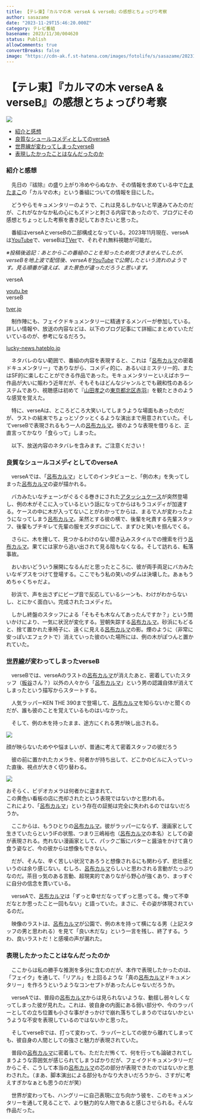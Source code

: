 ```yaml
---
title: 【テレ東】『カルマの木 verseA & verseB』の感想とちょっぴり考察
author: sasazame
date: "2023-11-29T15:46:20.000Z"
category: テレビ番組
basename: 2023/11/30/004620
status: Publish
allowComments: true
convertBreaks: false
image: "https://cdn-ak.f.st-hatena.com/images/fotolife/s/sasazame/20231129/20231129205140.png"
---
```

# 【テレ東】『カルマの木 verseA & verseB』の感想とちょっぴり考察

![](https://cdn-ak.f.st-hatena.com/images/fotolife/s/sasazame/20231129/20231129205140.png)

<!-- Extended Body -->

-   [紹介と感想](#紹介と感想)
-   [良質なシュールコメディとしてのverseA](#良質なシュールコメディとしてのverseA)
-   [世界線が変わってしまったverseB](#世界線が変わってしまったverseB)
-   [表現したかったことはなんだったのか](#表現したかったことはなんだったのか)

### 紹介と感想

　先日の『祓除』の盛り上がり冷めやらぬなか、その情報を求めている中で[たまたまこ](https://d.hatena.ne.jp/keyword/%A4%BF%A4%DE%A4%BF%A4%DE%A4%B3)の「カルマの木」という番組についての情報を目にした。

　どうやらモキュメンタリーのようで、これは見るしかないと早速みてみたのだが、これがなかなか私の心にもズドンと刺さる内容であったので、ブログにその感想とちょっとした考察を書き記しておきたいと思った。

　番組はverseAとverseBの二部構成となっている。2023年11月現在、verseAは[YouTube](https://d.hatena.ne.jp/keyword/YouTube)で、verseBは[TVer](https://d.hatena.ne.jp/keyword/TVer)で、それぞれ無料視聴が可能だ。

_※投稿後追記：あとからこの番組のことを知ったため気づきませんでしたが、verseBを地上波で配信後、verseAを[YouTube](https://d.hatena.ne.jp/keyword/YouTube)で公開したという流れのようです。見る順番が違えば、また景色が違っただろうと思います。_

verseA

[youtu.be](https://youtu.be/BMhEYk7Ca5g?si=ixNu8IVzX6LmzkTE)  
verseB

[tver.jp](https://tver.jp/episodes/ep1d0wg2bn)

　制作陣にも、フェイクドキュメンタリーに精通するメンバーが参加している。詳しい情報や、放送の内容などは、以下のブログ記事にて詳細にまとめていただいているのが、参考になるだろう。

[lucky-news.hateblo.jp](https://lucky-news.hateblo.jp/entry/2023/11/26/085051)

　ネタバレのない範囲で、番組の内容を表現すると、これは「[呂布カルマ](https://d.hatena.ne.jp/keyword/%CF%A4%C9%DB%A5%AB%A5%EB%A5%DE)の密着ドキュメンタリー」でありながら、コメディ的に、あるいはミステリー的、またはSF的に楽しむことができる作品であった。モキュメンタリーといえばホラー作品が大いに賑わう近年だが、そもそもはどんなジャンルとでも親和性のあるシステムであり、視聴感は初めて『[山田孝之](https://d.hatena.ne.jp/keyword/%BB%B3%C5%C4%B9%A7%C7%B7)の[東京都北区赤羽](https://d.hatena.ne.jp/keyword/%C5%EC%B5%FE%C5%D4%CB%CC%B6%E8%C0%D6%B1%A9)』を観たときのような感覚を覚えた。

　特に、verseAは、ところどころ大笑いしてしまうような場面もあったのだが、ラストの結末でちょっとゾクッとくるような演出まで用意されていた。そしてverseBで表現されるもう一人の[呂布カルマ](https://d.hatena.ne.jp/keyword/%CF%A4%C9%DB%A5%AB%A5%EB%A5%DE)。彼のような表現を借りると、正直言ってかなり「食らって」しまった。

　以下、放送内容のネタバレを含みます。ご注意ください！

### 良質なシュールコメディとしてのverseA

　verseAでは、「[呂布カルマ](https://d.hatena.ne.jp/keyword/%CF%A4%C9%DB%A5%AB%A5%EB%A5%DE)」としてのインタビューと、「例の木」を失ってしまった[呂布カルマ](https://d.hatena.ne.jp/keyword/%CF%A4%C9%DB%A5%AB%A5%EB%A5%DE)の姿が描かれる。

　バカみたいなチェーンがぐるぐる巻きにされた[アタッシュケース](https://d.hatena.ne.jp/keyword/%A5%A2%A5%BF%A5%C3%A5%B7%A5%E5%A5%B1%A1%BC%A5%B9)が突然登場し、例の木がそこに入っているという話になってからはもうコメディが加速する。ケースの中に木が入ってないことがわかってからは、まるで人が変わったようになってしまう[呂布カルマ](https://d.hatena.ne.jp/keyword/%CF%A4%C9%DB%A5%AB%A5%EB%A5%DE)。呆然とする彼の横で、後輩を叱責する先輩スタッフ、後輩もブチギレて先輩の服をズタボロにして、まずひと笑いを掴んでくる。

　さらに、木を捜して、見つかるわけのない聞き込みスタイルでの捜索を行う[呂布カルマ](https://d.hatena.ne.jp/keyword/%CF%A4%C9%DB%A5%AB%A5%EB%A5%DE)。果てには家から追い出されて見る陰もなくなる。そして訪れる、転落事故。

　おいおいどういう展開になるんだと思ったところに、彼が両手両足にバカみたいなギプスをつけて登場する。ここでもう私の笑いのダムは決壊した。あぁもうめちゃくちゃだよ。

　砂浜で、声を出さずにビープ音で反応しているシーンも、わけがわからないし、とにかく面白い。完成されたコメディだ。

　しかし終盤のスタッフによる「そもそも木なんてあったんですか？」という問いかけにより、一気に状況が変化する。翌朝失踪する[呂布カルマ](https://d.hatena.ne.jp/keyword/%CF%A4%C9%DB%A5%AB%A5%EB%A5%DE)。砂浜にもどると、捨て置かれた車椅子に、遠くに見える[呂布カルマ](https://d.hatena.ne.jp/keyword/%CF%A4%C9%DB%A5%AB%A5%EB%A5%DE)の影。煙のように（非常に安っぽいエフェクトで）消えていった彼のいた場所には、例の木がぽつんと置かれていた。

### [世界線](https://d.hatena.ne.jp/keyword/%C0%A4%B3%A6%C0%FE)が変わってしまったverseB

　verseBでは、verseAのラストの[呂布カルマ](https://d.hatena.ne.jp/keyword/%CF%A4%C9%DB%A5%AB%A5%EB%A5%DE)が消えたあと、密着していたスタッフ（[板谷](https://d.hatena.ne.jp/keyword/%C8%C4%C3%AB)さん？）以外の人々から「[呂布カルマ](https://d.hatena.ne.jp/keyword/%CF%A4%C9%DB%A5%AB%A5%EB%A5%DE)」という男の認識自体が消えてしまったという描写からスタートする。

　人気ラッパーKEN THE 390まで登場して、[呂布カルマ](https://d.hatena.ne.jp/keyword/%CF%A4%C9%DB%A5%AB%A5%EB%A5%DE)を知らないかと聞くのだが、誰も彼のことを覚えているものはいなかった。

　そして、例の木を持ったまま、途方にくれる男が映し出される。

![](https://cdn-ak.f.st-hatena.com/images/fotolife/s/sasazame/20231130/20231130001632.png)

顔が映らないためやや悩ましいが、普通に考えて密着スタッフの彼だろう

　彼の前に置かれたカメラを、何者かが持ち出して、どこかのビルに入っていった直後、視点が大きく切り替わる。

![](https://cdn-ak.f.st-hatena.com/images/fotolife/s/sasazame/20231130/20231130002056.png)

おそらく、ビデオカメラは何者かに盗まれて、  
この黄色い看板の店に売却されたという表現ではないかと思われる。  
これにより、「[呂布カルマ](https://d.hatena.ne.jp/keyword/%CF%A4%C9%DB%A5%AB%A5%EB%A5%DE)」という存在の証拠は完全に失われるのではないだろうか。

　ここからは、もうひとりの[呂布カルマ](https://d.hatena.ne.jp/keyword/%CF%A4%C9%DB%A5%AB%A5%EB%A5%DE)。彼がラッパーにならず、漫画家として生きていたらというIFの状態、つまり三嶋裕也（[呂布カルマ](https://d.hatena.ne.jp/keyword/%CF%A4%C9%DB%A5%AB%A5%EB%A5%DE)の本名）としての姿が表現される。売れない漫画家として、パックご飯にバターと醤油をかけて貪り食う姿など、今の彼からは想像もできない。

　だが、そんな、辛く苦しい状況であろうと想像されるにも関わらず、悲壮感というのは余り感じない。むしろ、[呂布カルマ](https://d.hatena.ne.jp/keyword/%CF%A4%C9%DB%A5%AB%A5%EB%A5%DE)らしいと思わされる言動がたっぷりなのだ。茶目っ気のある言動、超現実的でありながら野心が強くあり、まっすぐに自分の信念を貫いている。

　verseAで、[呂布カルマ](https://d.hatena.ne.jp/keyword/%CF%A4%C9%DB%A5%AB%A5%EB%A5%DE)は「ずっと幸せだなってずっと思ってる。俺って不幸だなとか思ったこと一回もない」と語っていた。まさに、その姿が体現されているのだ。

　映像のラストは、[呂布カルマ](https://d.hatena.ne.jp/keyword/%CF%A4%C9%DB%A5%AB%A5%EB%A5%DE)が公園で、例の木を持って横になる男（上記スタッフの男と思われる）を見て「良い木だな」という一言を残し、終了する。うわ、良いラストだ！と感嘆の声が漏れた。

### 表現したかったことはなんだったのか

　ここからは私の勝手な推測を多分に含むのだが、本作で表現したかったのは、「フェイク」を通して、「リアル」を上回るような「真の[呂布カルマ](https://d.hatena.ne.jp/keyword/%CF%A4%C9%DB%A5%AB%A5%EB%A5%DE)ドキュメンタリー」を作ろうというようなコンセプトがあったんじゃないだろうか。

　verseAでは、普段の[呂布カルマ](https://d.hatena.ne.jp/keyword/%CF%A4%C9%DB%A5%AB%A5%EB%A5%DE)からは見られないような、動揺し弱々しくなってしまった彼が見れた。これは、彼自身の内面にある弱い部分や、今のラッパーとしての立ち位置も小さな事がきっかけで崩れ落ちてしまうのではないかというような不安を表現しているのではないかと思った。

　そしてverseBでは、打って変わって、ラッパーとしての彼から離れてしまっても、彼自身の人間としての強さと魅力が表現されていた。

　普段の[呂布カルマ](https://d.hatena.ne.jp/keyword/%CF%A4%C9%DB%A5%AB%A5%EB%A5%DE)に密着しても、ただただ怖くて、何を行っても論破されてしまうような雰囲気が感じられてしまうばかりだが、フェイクドキュメンタリーだからこそ、こうして本当の[呂布カルマ](https://d.hatena.ne.jp/keyword/%CF%A4%C9%DB%A5%AB%A5%EB%A5%DE)の芯の部分が表現できたのではないかと思わされた。（まあ、脚本演出による部分もかなり大きいだろうから、さすがに考えすぎかなぁとも思うのだが笑）

　世界が変わっても、ハングリーに自己表現に立ち向かう彼を、このモキュメンタリーを通して見ることで、より魅力的な人物であると感じさせられる。そんな作品だった。